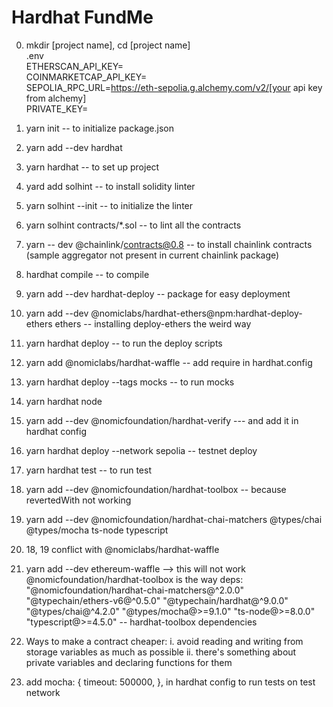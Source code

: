 # Hardhat FundMe

0. mkdir [project name], cd [project name]</br>
   .env </br>
   ETHERSCAN_API_KEY= </br>
   COINMARKETCAP_API_KEY= </br>
   SEPOLIA_RPC_URL=https://eth-sepolia.g.alchemy.com/v2/[your api key from alchemy] </br>
   PRIVATE_KEY= <br>

1. yarn init -- to initialize package.json

2. yarn add --dev hardhat

3. yarn hardhat -- to set up project

4. yard add solhint -- to install solidity linter

5. yarn solhint --init -- to initialize the linter

6. yarn solhint contracts/\*.sol -- to lint all the contracts

7. yarn -- dev @chainlink/contracts@0.8 -- to install chainlink contracts (sample aggregator not present in current chainlink package)

8. hardhat compile -- to compile

9. yarn add --dev hardhat-deploy -- package for easy deployment

10. yarn add --dev @nomiclabs/hardhat-ethers@npm:hardhat-deploy-ethers ethers -- installing deploy-ethers the weird way

11. yarn hardhat deploy -- to run the deploy scripts

12. yarn add @nomiclabs/hardhat-waffle -- add require in hardhat.config

13. yarn hardhat deploy --tags mocks -- to run mocks

14. yarn hardhat node

15. yarn add --dev @nomicfoundation/hardhat-verify --- and add it in hardhat config

16. yarn hardhat deploy --network sepolia -- testnet deploy

17. yarn hardhat test -- to run test

18. yarn add --dev @nomicfoundation/hardhat-toolbox -- because revertedWith not working

19. yarn add --dev @nomicfoundation/hardhat-chai-matchers @types/chai @types/mocha ts-node typescript

20. 18, 19 conflict with @nomiclabs/hardhat-waffle

21. yarn add --dev ethereum-waffle --> this will not work @nomicfoundation/hardhat-toolbox is the way
    deps:
    "@nomicfoundation/hardhat-chai-matchers@^2.0.0" "@typechain/ethers-v6@^0.5.0" "@typechain/hardhat@^9.0.0" "@types/chai@^4.2.0" "@types/mocha@>=9.1.0" "ts-node@>=8.0.0" "typescript@>=4.5.0" -- hardhat-toolbox dependencies
22. Ways to make a contract cheaper:
    i. avoid reading and writing from storage variables as much as possible
    ii. there's something about private variables and declaring functions for them

23. add mocha: {
    timeout: 500000,
    }, in hardhat config to run tests on test network
